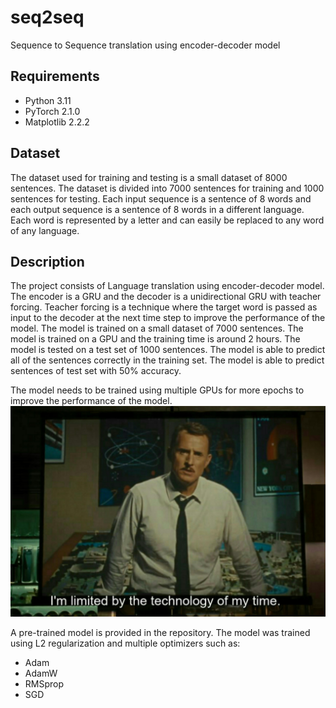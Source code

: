 # seq2seq

Sequence to Sequence translation using encoder-decoder model

## Requirements

- Python 3.11
- PyTorch 2.1.0
- Matplotlib 2.2.2

## Dataset

The dataset used for training and testing is a small dataset of 8000 sentences. The dataset is divided into 7000 sentences for training and 1000 sentences for testing.
Each input sequence is a sentence of 8 words and each output sequence is a sentence of 8 words in a different language.
Each word is represented by a letter and can easily be replaced to any word of any language.

## Description

The project consists of Language translation using encoder-decoder model. The encoder is a GRU and the decoder is a unidirectional GRU with teacher forcing. Teacher forcing is a technique where the target word is passed as input to the decoder at the next time step to improve the performance of the model.
The model is trained on a small dataset of 7000 sentences. The model is trained on a GPU and the training time is around 2 hours. The model is tested on a test set of 1000 sentences. The model is able to predict all of the sentences correctly in the training set. The model is able to predict sentences of test set with 50% accuracy.

The model needs to be trained using multiple GPUs for more epochs to improve the performance of the model.
![Alt text](image.png)

A pre-trained model is provided in the repository. The model was trained using L2 regularization and multiple optimizers such as:

- Adam
- AdamW
- RMSprop
- SGD
